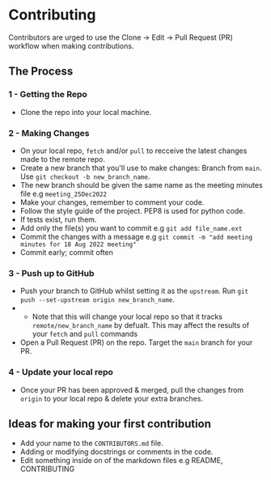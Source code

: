 # Contributing
Contributors are urged to use the Clone -> Edit -> Pull Request (PR) workflow when making contributions.

## The Process
### 1 - Getting the Repo
- Clone the repo into your local machine.

### 2 - Making Changes
- On your local repo, `fetch` and/or `pull` to recceive the latest changes made to the remote repo. 
- Create a new branch that you'll use to make changes: Branch from `main`.  Use `git checkout -b new_branch_name`.
- The new branch should be given the same name as the meeting minutes file e.g `meeting_25Dec2022`  
- Make your changes, remember to comment your code.
- Follow the style guide of the project. PEP8 is used for python code.
- If tests exist, run them.
- Add only the file(s) you want to commit e.g `git add file_name.ext`
- Commit the changes with a message e.g `git commit -m "add meeting minutes for 18 Aug 2022 meeting"`
- Commit early; commit often

### 3 - Push up to GitHub
- Push your branch to GitHub whilst setting it as the `upstream`. Run `git push --set-upstream origin new_branch_name`.
- - Note that this will change your local repo so that it tracks `remote/new_branch_name` by defualt. This may affect the results of your `fetch` and `pull` commands
- Open a Pull Request (PR) on the repo. Target the `main` branch for your PR.

### 4 - Update your local repo
- Once your PR has been approved & merged, pull the changes from `origin` to your local repo & delete your extra branches.

## Ideas for making your first contribution
- Add your name to the `CONTRIBUTORS.md` file.
- Adding or modifying docstrings or comments in the code.
- Edit something inside on of the markdown files e.g README, CONTRIBUTING